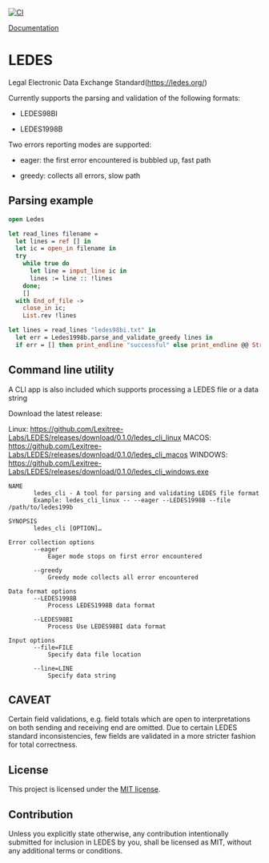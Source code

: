 [![CI](https://github.com/lexitree-labs/LEDES/actions/workflows/ci.yml/badge.svg)](https://github.com/lexitree-labs/LEDES/actions/workflows/ci.yml)

[Documentation](https://lexitree-labs.github.io/LEDES/LEDES)

# LEDES

Legal Electronic Data Exchange Standard(https://ledes.org/)

Currently supports the parsing and validation of the following formats:

- LEDES98BI

- LEDES1998B

Two errors reporting modes are supported:

- eager: the first error encountered is bubbled up, fast path

- greedy: collects all errors, slow path

## Parsing example

```ocaml
open Ledes

let read_lines filename =
  let lines = ref [] in
  let ic = open_in filename in
  try
    while true do
      let line = input_line ic in
      lines := line :: !lines
    done;
    []
  with End_of_file ->
    close_in ic;
    List.rev !lines

let lines = read_lines "ledes98bi.txt" in
  let err = Ledes1998b.parse_and_validate_greedy lines in
  if err = [] then print_endline "successful" else print_endline @@ String.concat "\n" err;
```

## Command line utility

A CLI app is also included which supports processing a LEDES file or a data string

Download the latest release:

Linux: https://github.com/Lexitree-Labs/LEDES/releases/download/0.1.0/ledes_cli_linux
MACOS: https://github.com/Lexitree-Labs/LEDES/releases/download/0.1.0/ledes_cli_macos
WINDOWS: https://github.com/Lexitree-Labs/LEDES/releases/download/0.1.0/ledes_cli_windows.exe

```
NAME
       ledes_cli - A tool for parsing and validating LEDES file format
       Example: ledes_cli_linux -- --eager --LEDES1998B --file /path/to/ledes199b

SYNOPSIS
       ledes_cli [OPTION]…

Error collection options
       --eager
           Eager mode stops on first error encountered

       --greedy
           Greedy mode collects all error encountered

Data format options
       --LEDES1998B
           Process LEDES1998B data format

       --LEDES98BI
           Process Use LEDES98BI data format

Input options
       --file=FILE
           Specify data file location

       --line=LINE
           Specify data string
```

## CAVEAT

Certain field validations, e.g. field totals which are open to interpretations on both sending and receiving end are omitted. Due to certain LEDES standard inconsistencies, few
fields are validated in a more stricter fashion for total correctness.

## License

This project is licensed under the [MIT license].

[MIT license]: https://github.com/lexitree-labs/LEDES/blob/main/LICENSE

## Contribution

Unless you explicitly state otherwise, any contribution intentionally submitted
for inclusion in LEDES by you, shall be licensed as MIT, without any additional
terms or conditions.